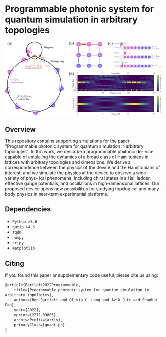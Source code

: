 # Programmable photonic system for quantum simulation in arbitrary topologies

![](/figures/design.png)

## Overview

This repository contains supporting simulations for the paper "Programmable photonic system for quantum simulation in arbitrary topologies". In this work, we describe a programmable photonic de- vice capable of emulating the dynamics of a broad class of Hamiltonians in lattices with arbitrary topologies and dimensions. We derive a correspondence between the physics of the device and the Hamiltonians of interest, and we simulate the physics of the device to observe a wide variety of phys- ical phenomena, including chiral states in a Hall ladder, effective gauge potentials, and oscillations in high-dimensional lattices. Our proposed device opens new possibilities for studying topological and many-body physics in near-term experimental platforms.

## Dependencies

- `Python >3.6`
- `qutip >4.6`
- `tqdm`
- `numpy`
- `scipy`
- `matplotlib`


## Citing

If you found this paper or supplementary code useful, please cite us using:

```
@article{Bartlett2022Programmable,
    title={Programmable photonic system for quantum simulation in arbitrary topologies},
    author={Ben Bartlett and Olivia Y. Long and Avik Dutt and Shanhui Fan},
    year={2022},
    eprint={2211.09805},
    archivePrefix={arXiv},
    primaryClass={quant-ph}
}
```


